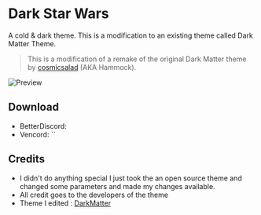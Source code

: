 # Dark Star Wars

A cold & dark theme.
This is a modification to an existing theme called Dark Matter Theme.
> This is a modification of a remake of the original Dark Matter theme by [cosmicsalad](http://github.com/cosmicsalad/) (AKA Hammock).

![Preview]([https://i.imgur.com/xSG96qa.png](https://raw.githubusercontent.com/talle1662/DarkStarWars_DiscordTheme/main/src/img.png))

## Download
- BetterDiscord:
- Vencord: ``

## Credits
* I didn't do anything special I just took the an open source theme and changed some parameters and made my changes available.
* All credit goes to the developers of the theme 
* Theme I edited : [DarkMatter](https://github.com/DiscordStyles/DarkMatter)
